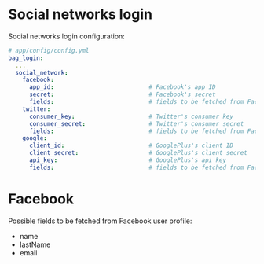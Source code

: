 Social networks login
==================================

Social networks login configuration:

``` yaml
# app/config/config.yml
bag_login:
  ...
  social_network:
    facebook:
      app_id:                           # Facebook's app ID
      secret:                           # Facebook's secret
      fields:                           # fields to be fetched from Facebook profile, with corresponding User's object property to be filled
    twitter:
      consumer_key:                     # Twitter's consumer key
      consumer_secret:                  # Twitter's consumer secret
      fields:                           # fields to be fetched from Facebook profile, with corresponding User's object property to be filled
    google:
      client_id:                        # GooglePlus's client ID
      client_secret:                    # GooglePlus's client secret
      api_key:                          # GooglePlus's api key
      fields:                           # fields to be fetched from Facebook profile, with corresponding User's object property to be filled
```

# Facebook
Possible fields to be fetched from Facebook user profile:

- name
- lastName
- email
